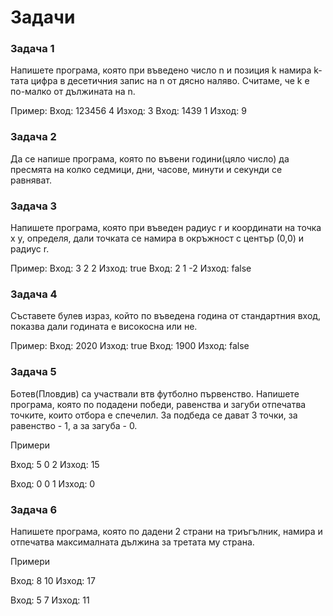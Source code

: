 # Задачи

### Задача 1
Напишете програма, която при въведено число n и позиция k намира k-тата цифра в десетичния
запис на n от дясно наляво. Считаме, че k е по-малко от дължината на n.

Пример:
Вход: 123456 4
Изход: 3
Вход: 1439 1
Изход: 9


### Задача 2
Да се напише програма, която по въвени години(цяло число) да пресмята на колко седмици, дни,
часове, минути и секунди се равняват.


### Задача 3
Напишете програма, която при въведен радиус r и координати на точка x y, определя, дали
точката се намира в окръжност с център (0,0) и радиус r.

Пример:
Вход: 3 2 2
Изход: true
Вход: 2 1 -2
Изход: false


### Задача 4
Съставете булев израз, който по въведена година от стандартния вход,
показва дали годината е високосна или не.

Пример:
Вход: 2020
Изход: true
Вход: 1900
Изход: false


### Задача 5
Ботев(Пловдив) са участвали втв футболно първенство. Напишете програма, която по подадени победи, равенства и загуби отпечатва точките, които отбора е спечелил. За подбеда се дават 3 точки, за равенство - 1, а за загуба - 0.

Примери

Вход:  5 0 2
Изход: 15

Вход:  0 0 1
Изход: 0

### Задача 6
Напишете програма, която по дадени 2 страни на триъгълник, намира и отпечатва максималната дължина за третата му страна.

Примери

Вход:  8 10
Изход: 17

Вход:  5 7
Изход: 11